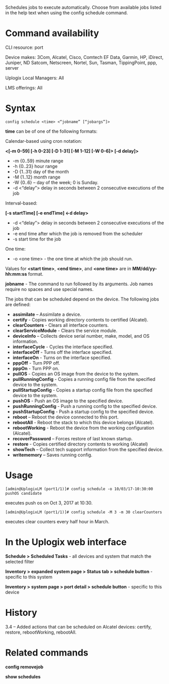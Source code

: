 <!-- 5.4 -->

Schedules jobs to execute automatically. Choose from available jobs listed in the help text when using the config schedule command.

# Command availability 

CLI resource: port

Device makes: 3Com, Alcatel, Cisco, Comtech EF Data, Garmin, HP, iDirect, Juniper, ND Satcom, Netscreen, Nortel, Sun, Tasman, TippingPoint, ppp, server

Uplogix Local Managers: All

LMS offerings: All

# Syntax 

```
config schedule <time> <“jobname” [“jobargs”]>
```

**time** can be of one of the following formats:

Calendar-based using cron notation:

**<[-m 0-59] [-h 0-23] [-D 1-31] [-M 1-12] [-W 0-6]> [-d delay]>**
- -m {0..59} minute range
- -h {0..23} hour range
- -D {1..31} day of the month
- -M {1..12} month range
- -W {0..6} – day of the week; 0 is Sunday.
- -d <“delay”> delay in seconds between 2 consecutive executions of the job


Interval-based: 

**[-s startTime] [-e endTime] <-d delay>**
- -d <“delay”> delay in seconds between 2 consecutive executions of the job
- -e <end time> end time after which the job is removed from the scheduler
- -s <start time> start time for the job

One time: 

- -o &lt;one time&gt; - the one time at which the job should run. 

Values for **&lt;start time&gt;**, **&lt;end time&gt;**, and **&lt;one time&gt;** are in **MM/dd/yy-hh&#58;mm&#58;ss** format.

**jobname** - The command to run followed by its arguments. Job names require no spaces and use special names.

The jobs that can be scheduled depend on the device. The following jobs are defined:

-   **assimilate** – Assimilate a device. 
- 	**certify** - Copies working directory contents to certified (Alcatel).
- 	**clearCounters** - Clears all interface counters.
- 	**clearServiceModule** - Clears the service module.
- 	**deviceInfo** – Collects device serial number, make, model, and OS information.
- 	**interfaceCycle** - Cycles the interface specified.
- 	**interfaceOff** - Turns off the interface specified.
- 	**interfaceOn** - Turns on the interface specified.
- 	**pppOff** - Turn PPP off.
- 	**pppOn** - Turn PPP on.
- 	**pullOS** - Copies an OS image from the device to the system.
- 	**pullRunningConfig** - Copies a running config file from the specified device to the system.
- 	**pullStartupConfig** - Copies a startup config file from the specified device to the system.
- 	**pushOS** - Push an OS image to the specified device.
- 	**pushRunningConfig** - Push a running config to the specified device.
- 	**pushStartupConfig** - Push a startup config to the specified device.
- 	**reboot** – Reboot the device connected to this port. 
- 	**rebootAll** - Reboot the stack to which this device belongs (Alcatel).
- 	**rebootWorking** - Reboot the device from the working configuration (Alcatel).
- 	**recoverPassword** – Forces restore of last known startup.
- 	**restore** - Copies certified directory contents to working (Alcatel)
- 	**showTech** – Collect tech support information from the specified device.
- 	**writememory** – Saves running config. 

# Usage 

```
[admin@UplogixLM (port1/1)]# config schedule -o 10/03/17-10:30:00 pushOS candidate
```

executes push os <candidate> on Oct 3, 2017 at 10:30. 

```
[admin@UplogixLM (port1/1)]# config schedule -M 3 -m 30 clearCounters
```

executes clear counters every half hour in March.

# In the Uplogix web interface

**Schedule > Scheduled Tasks** - all devices and system that match the selected filter

**Inventory > expanded system page > Status tab > schedule button** - specific to this system

**Inventory > system page > port detail > schedule button** - specific to this device

# History 

3.4 – Added actions that can be scheduled on Alcatel devices: certify, restore, rebootWorking, rebootAll.

# Related commands 

**config removejob**

**show schedules**
